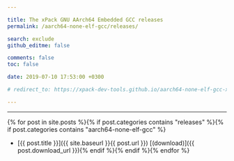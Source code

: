 ```yaml
---

title: The xPack GNU AArch64 Embedded GCC releases
permalink: /aarch64-none-elf-gcc/releases/

search: exclude
github_editme: false

comments: false
toc: false

date: 2019-07-10 17:53:00 +0300

# redirect_to: https://xpack-dev-tools.github.io/aarch64-none-elf-gcc-xpack/docs/releases/

---
```


___
{% for post in site.posts %}{% if post.categories contains "releases" %}{% if post.categories contains "aarch64-none-elf-gcc" %}
* [{{ post.title }}]({{ site.baseurl }}{{ post.url }}) [(download)]({{ post.download_url }}){% endif %}{% endif %}{% endfor %}
